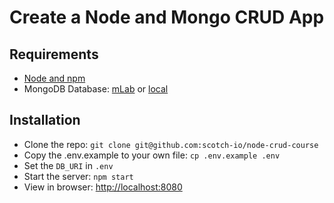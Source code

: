 # Create a Node and Mongo CRUD App

## Requirements

- [Node and npm](https://nodejs.org)
- MongoDB Database: [mLab](https://mlab.com) or [local](https://www.mongodb.com/download-center)

## Installation

- Clone the repo: `git clone git@github.com:scotch-io/node-crud-course`
- Copy the .env.example to your own file: `cp .env.example .env`
- Set the `DB_URI` in `.env`
- Start the server: `npm start`
- View in browser: <http://localhost:8080>

